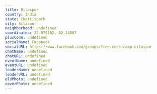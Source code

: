 ```yaml
---
title: Bilaspur
country: India
state: Chattisgarh
city: Bilaspur
neighborhood: undefined
coordinates: 22.079102, 82.14807
plusCode: undefined
socialName: Facebook
socialURL: https://www.facebook.com/groups/free.code.camp.bilaspur
chatName: undefined
chatURL: undefined
eventName: undefined
eventURL: undefined
leaderName: undefined
leaderURL: undefined
oldPhoto: undefined
coverPhoto: undefined
---
```

